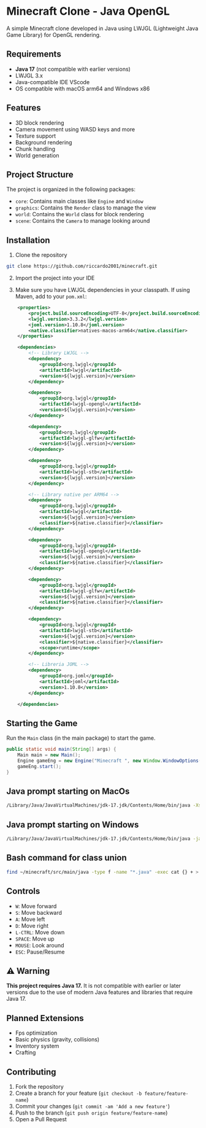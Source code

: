 # Minecraft Clone - Java OpenGL

A simple Minecraft clone developed in Java using LWJGL (Lightweight Java Game Library) for OpenGL rendering.

## Requirements

- **Java 17** (not compatible with earlier versions)
- LWJGL 3.x
- Java-compatible IDE VScode
- OS compatible with macOS arm64 and Windows x86

## Features

- 3D block rendering
- Camera movement using WASD keys and more
- Texture support
- Background rendering
- Chunk handling
- World generation

## Project Structure

The project is organized in the following packages:

- `core`: Contains main classes like `Engine` and `Window`
- `graphics`: Contains the `Render` class to manage the view
- `world`: Contains the `World` class for block rendering
- `scene`: Contains the `Camera` to manage looking around

## Installation

1. Clone the repository

```bash
git clone https://github.com/riccardo2001/minecraft.git
```

2. Import the project into your IDE

3. Make sure you have LWJGL dependencies in your classpath. If using Maven, add to your `pom.xml`:

```xml
    <properties>
        <project.build.sourceEncoding>UTF-8</project.build.sourceEncoding>
        <lwjgl.version>3.3.2</lwjgl.version>
        <joml.version>1.10.8</joml.version>
        <native.classifier>natives-macos-arm64</native.classifier>
    </properties>

    <dependencies>
        <!-- Library LWJGL -->
        <dependency>
            <groupId>org.lwjgl</groupId>
            <artifactId>lwjgl</artifactId>
            <version>${lwjgl.version}</version>
        </dependency>

        <dependency>
            <groupId>org.lwjgl</groupId>
            <artifactId>lwjgl-opengl</artifactId>
            <version>${lwjgl.version}</version>
        </dependency>

        <dependency>
            <groupId>org.lwjgl</groupId>
            <artifactId>lwjgl-glfw</artifactId>
            <version>${lwjgl.version}</version>
        </dependency>

        <dependency>
            <groupId>org.lwjgl</groupId>
            <artifactId>lwjgl-stb</artifactId>
            <version>${lwjgl.version}</version>
        </dependency>

        <!-- Library native per ARM64 -->
        <dependency>
            <groupId>org.lwjgl</groupId>
            <artifactId>lwjgl</artifactId>
            <version>${lwjgl.version}</version>
            <classifier>${native.classifier}</classifier>
        </dependency>

        <dependency>
            <groupId>org.lwjgl</groupId>
            <artifactId>lwjgl-opengl</artifactId>
            <version>${lwjgl.version}</version>
            <classifier>${native.classifier}</classifier>
        </dependency>

        <dependency>
            <groupId>org.lwjgl</groupId>
            <artifactId>lwjgl-glfw</artifactId>
            <version>${lwjgl.version}</version>
            <classifier>${native.classifier}</classifier>
        </dependency>

        <dependency>
            <groupId>org.lwjgl</groupId>
            <artifactId>lwjgl-stb</artifactId>
            <version>${lwjgl.version}</version>
            <classifier>${native.classifier}</classifier>
            <scope>runtime</scope>
        </dependency>

        <!-- Libreria JOML -->
        <dependency>
            <groupId>org.joml</groupId>
            <artifactId>joml</artifactId>
            <version>1.10.8</version>
        </dependency>

    </dependencies>
```

## Starting the Game

Run the `Main` class (in the main package) to start the game.

```java
public static void main(String[] args) {
    Main main = new Main();
    Engine gameEng = new Engine("Minecraft ", new Window.WindowOptions(), main);
    gameEng.start();
}
```

## Java prompt starting on MacOs
```bash
/Library/Java/JavaVirtualMachines/jdk-17.jdk/Contents/Home/bin/java -XstartOnFirstThread -jar minecraft-1.0.jar
```

## Java prompt starting on Windows
```bash
/Library/Java/JavaVirtualMachines/jdk-17.jdk/Contents/Home/bin/java -jar minecraft-1.0.jar
```

## Bash command for class union
```bash
find ~/minecraft/src/main/java -type f -name "*.java" -exec cat {} + > output.txt 
```


## Controls

- `W`: Move forward
- `S`: Move backward
- `A`: Move left
- `D`: Move right
- `L-CTRL`: Move down
- `SPACE`: Move up
- `MOUSE`: Look around
- `ESC`: Pause/Resume


## ⚠️ Warning

**This project requires Java 17.** It is not compatible with earlier or later versions due to the use of modern Java features and libraries that require Java 17.

## Planned Extensions

- Fps optimization
- Basic physics (gravity, collisions)
- Inventory system
- Crafting

## Contributing

1. Fork the repository
2. Create a branch for your feature (`git checkout -b feature/feature-name`)
3. Commit your changes (`git commit -am 'Add a new feature'`)
4. Push to the branch (`git push origin feature/feature-name`)
5. Open a Pull Request
